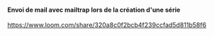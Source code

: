 #### Envoi de mail avec mailtrap lors de la création d'une série

https://www.loom.com/share/320a8c0f2bcb4f239ccfad5d811b58f6
